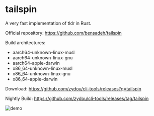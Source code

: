 # tailspin

A very fast implementation of tldr in Rust.

Official repository: https://github.com/bensadeh/tailspin

Build architectures:

- aarch64-unknown-linux-musl
- aarch64-unknown-linux-gnu
- aarch64-apple-darwin
- x86_64-unknown-linux-musl
- x86_64-unknown-linux-gnu
- x86_64-apple-darwin

Download: https://github.com/zydou/cli-tools/releases?q=tailspin

Nightly Build: https://github.com/zydou/cli-tools/releases/tag/tailspin

![demo](https://raw.githubusercontent.com/bensadeh/tailspin/a5928c4c952624d7b09db3bf3c842cb97984cf8f/assets/main.png)
